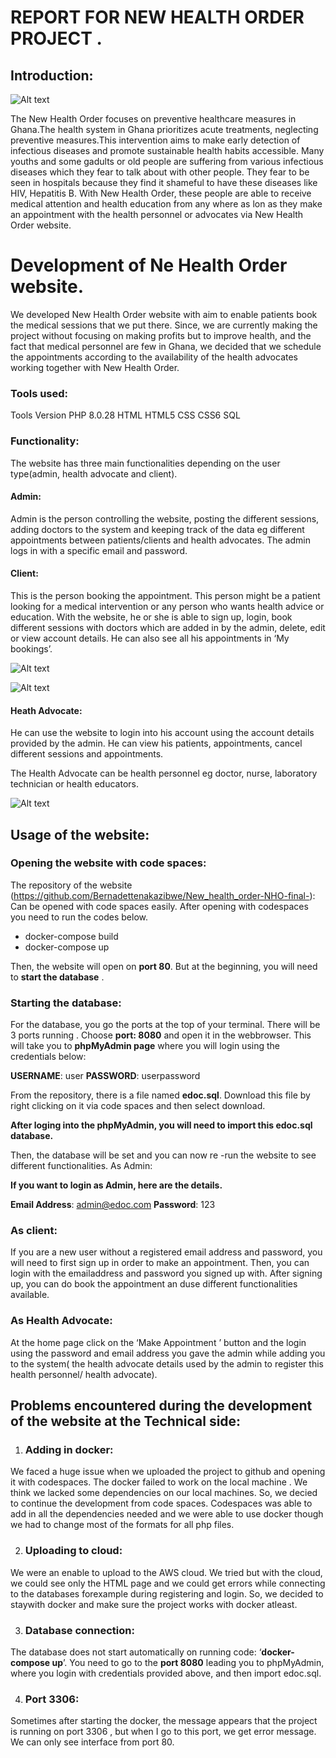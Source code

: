 # REPORT FOR  NEW HEALTH ORDER PROJECT .
## Introduction: 
![Alt text](<img/screenshots/2024-07-11 (1).png>)

The New Health Order focuses on preventive healthcare measures in Ghana.The health system in Ghana prioritizes acute treatments, neglecting preventive measures.This intervention aims to make early detection of infectious diseases and promote sustainable health habits accessible. Many youths and some gadults or old people are suffering from various infectious diseases which they fear to talk about with other people. They fear to be seen in hospitals because they find it shameful to have these diseases like HIV, Hepatitis B. With New Health Order, these people are able to receive medical attention and health education from any where as lon as they make an appointment with the health personnel or advocates via New Health Order website.

# Development of Ne Health Order website.

We developed New Health Order website with aim to enable patients book the medical sessions that we put there. Since, we are currently making the project without focusing on making profits but to improve health, and the fact that medical personnel are few in Ghana, we decided that we schedule the appointments according to the availability of the health advocates working together with New Health Order. 

### Tools used:

Tools	Version
PHP	8.0.28
HTML	HTML5
CSS	CSS6
SQL	

### Functionality:
The website has three main functionalities depending on the user type(admin, health advocate and client).
#### Admin: 
Admin is the person controlling the website, posting the different sessions, adding doctors to the system and keeping track of the data eg different appointments between patients/clients and health advocates.
The admin logs in with a specific email and password.

#### Client: 
This is the person booking the appointment. This person might be a patient looking for a medical intervention or any person who wants health advice or education.
With the website, he or she is able to sign up, login, book different sessions with doctors which are added in by the admin, delete, edit or view account details. He can also see all his appointments in ‘My bookings’.


![Alt text](img/screenshots/2024-07-11.png)



![Alt text](<img/screenshots/2024-07-11 (5).png>)

#### Heath Advocate:
He can use the website to login into his account using the account details provided by the admin. He can view his patients, appointments, cancel different sessions and appointments.

The Health Advocate can be health personnel eg doctor, nurse, laboratory technician or health educators.

![Alt text](<img/screenshots/2024-07-11 (4).png>)


## Usage of the website:
### Opening the website with code spaces:

The repository of the website (https://github.com/Bernadettenakazibwe/New_health_order-NHO-final-): Can be opened with code spaces easily. After opening with codespaces you need to run the codes below.

-	docker-compose build
-	docker-compose up

Then, the website will open on **port 80**. But at the beginning, you will need to **start the database** .

### Starting the database:
For the database, you go the ports at the top of your terminal. There will be 3 ports running . Choose **port: 8080** and open it in the webbrowser. This will take you to **phpMyAdmin page** where you will login using the credentials below:

**USERNAME**: user
**PASSWORD**: userpassword

From the repository, there is a file named **edoc.sql**.  Download this file by right clicking on it via code spaces and then select download.

**After loging into the phpMyAdmin, you will need to import this edoc.sql database.**

Then, the database will be set and you can now re -run the website to see different functionalities.
As Admin: 

**If you want to login  as Admin, here are the details.**

**Email Address**: admin@edoc.com 
**Password**: 123


### As client: 
If you are a new user without a registered email address and password, you will need to first sign up in order to make an appointment. Then, you can login with the emailaddress and password you signed up with. After signing up, you can do book the appointment an duse different functionalities available.

### As Health Advocate:
At the home page click on the ‘Make Appointment ’ button and the login using the  password and email address you gave the admin while adding you to the system( the health advocate details used by the admin to register this health personnel/ health advocate).

## Problems encountered during the development of the website at the Technical side:
1.	### Adding in docker: 
We faced a huge issue when we uploaded the project to github and opening it with codespaces. The docker failed to work on the local machine . We think we lacked some dependencies on our local machines. So, we decied to continue the development from code spaces. Codespaces was able to add in all the dependencies needed and we were able to use docker though we had to change most of the formats for all php files.

2.	### Uploading to cloud:
We were an enable to upload to the AWS cloud. We tried but with the cloud, we could see only the HTML page and  we could get errors while connecting to the databases forexample during registering and login. So, we decided to staywith docker and make sure the project works with docker atleast. 

3.	### Database connection:
The database does not start automatically on running code: ‘**docker-compose up**’. You need to go to the **port 8080** leading you to phpMyAdmin, where you login with credentials provided above, and then import edoc.sql.

4.	### Port 3306: 
Sometimes after starting the docker, the message appears that the project is running on port 3306 , but when I go to this port, we get error message. We can only see interface from port 80.











